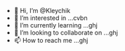 - 👋 Hi, I’m @Kleychik
- 👀 I’m interested in ...cvbn 
- 🌱 I’m currently learning ...ghj
- 💞️ I’m looking to collaborate on ...ghj
- 📫 How to reach me ...ghj

<!---
Kleychik/Kleychik is a ✨ special ✨ repository because its `README.md` (this file) appears on your GitHub profile.
You can click the Preview link to take a look at your changes.
--->
